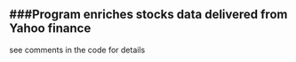 ###Program enriches stocks data delivered from Yahoo finance
--
see comments in the code for details